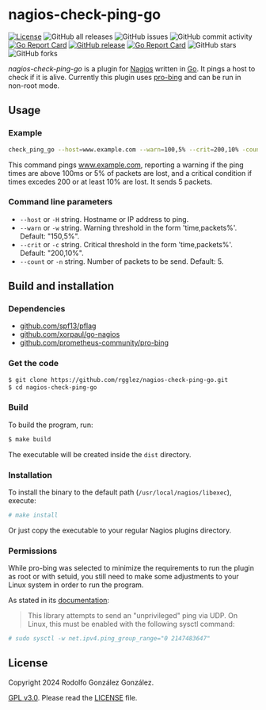 # nagios-check-ping-go

[![License](https://img.shields.io/badge/License-Apache_2.0-blue.svg)](https://opensource.org/licenses/Apache-2.0)
![GitHub all releases](https://img.shields.io/github/downloads/rgglez/nagios-check-ping-go/total)
![GitHub issues](https://img.shields.io/github/issues/rgglez/nagios-check-ping-go)
![GitHub commit activity](https://img.shields.io/github/commit-activity/y/rgglez/nagios-check-ping-go)
[![Go Report Card](https://goreportcard.com/badge/github.com/rgglez/nagios-check-ping-go)](https://goreportcard.com/report/github.com/rgglez/nagios-check-ping-go)
[![GitHub release](https://img.shields.io/github/release/rgglez/nagios-check-ping-go.svg)](https://github.com/rgglez/nagios-check-ping-go/releases/)
[![Go Report Card](https://goreportcard.com/badge/github.com/rgglez/git-scripts)](https://goreportcard.com/report/github.com/rgglez/nagios-check-ping-go)
![GitHub stars](https://img.shields.io/github/stars/rgglez/nagios-check-ping-go?style=social)
![GitHub forks](https://img.shields.io/github/forks/rgglez/nagios-check-ping-go?style=social)

*nagios-check-ping-go* is a plugin for [Nagios](https://www.nagios.org) written in [Go](https://go.dev/). It pings a host to check if it is alive. Currently this plugin uses [pro-bing](https://github.com/prometheus-community/pro-bing) and can be run in non-root mode.

## Usage

### Example

```bash
check_ping_go --host=www.example.com --warn=100,5% --crit=200,10% -count=5
```

This command pings www.example.com, reporting a warning if the ping times are above 100ms or 5% of packets are lost, and a critical condition if times excedes 200 or at least 10% are lost. It sends 5 packets.

### Command line parameters

* `--host` or `-H` string. Hostname or IP address to ping.
* `--warn` or `-w` string. Warning threshold in the form 'time,packets%'. Default: "150,5%".
* `--crit` or `-c` string. Critical threshold in the form 'time,packets%'. Default: "200,10%".
* `--count` or `-n` string. Number of packets to be send. Default: 5.

## Build and installation

### Dependencies

* [github.com/spf13/pflag](https://github.com/spf13/pflag)
* [github.com/xorpaul/go-nagios](https://github.com/xorpaul/go-nagios)
* [github.com/prometheus-community/pro-bing](github.com/prometheus-community/pro-bing)

### Get the code

```bash
$ git clone https://github.com/rgglez/nagios-check-ping-go.git
$ cd nagios-check-ping-go
```

### Build

To build the program, run:

```bash
$ make build
```

The executable will be created inside the ```dist``` directory.

### Installation

To install the binary to the default path (```/usr/local/nagios/libexec```), execute:

```bash
# make install
```

Or just copy the executable to your regular Nagios plugins directory.

### Permissions

While pro-bing was selected to minimize the requirements to run the plugin as root or with setuid, you still need to make some adjustments to your Linux system in order to run the program. 

As stated in its [documentation](https://github.com/prometheus-community/pro-bing/blob/main/README.md):

> This library attempts to send an "unprivileged" ping via UDP. On Linux, this must be enabled with the following sysctl command:

```bash
# sudo sysctl -w net.ipv4.ping_group_range="0 2147483647"
```

## License

Copyright 2024 Rodolfo González González.

[GPL v3.0](https://www.gnu.org/licenses/gpl-3.0.en.html). Please read the [LICENSE](LICENSE.md) file.

